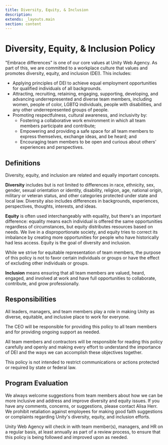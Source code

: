 ```yaml
---
title: Diversity, Equity, & Inclusion
description:
extends: _layouts.main
section: content
---
```


# Diversity, Equity, & Inclusion Policy

"Embrace differences" is one of our core values at Unity Web Agency. As part of this, we are committed to a workplace culture that values and promotes diversity, equity, and inclusion (DEI). This includes:

- Applying principles of DEI to achieve equal employment opportunities for qualified individuals of all backgrounds.
- Attracting, recruiting, retaining, engaging, supporting, developing, and advancing underrepresented and diverse team members, including women, people of color, LGBTQ individuals, people with disabilities, and any other underrepresented groups of people.
- Promoting respectfulness, cultural awareness, and inclusivity by:
    - Fostering a collaborative work environment in which all team members participate and contribute;
    - Empowering and providing a safe space for all team members to express themselves, exchange ideas, and be heard; and
    - Encouraging team members to be open and curious about others' experiences and perspectives.

## Definitions

Diversity, equity, and inclusion are related and equally important concepts.

__Diversity__ includes but is not limited to differences in race, ethnicity, sex, gender, sexual orientation or identity, disability, religion, age, national origin, military or veteran status, and other categories protected under state and local law. Diversity also includes differences in backgrounds, experiences, perspectives, thoughts, interests, and ideas.

__Equity__ is often used interchangeably with equality, but there's an important difference: equality means each individual is offered the same opportunities regardless of circumstances, but equity distributes resources based on needs. We live in a disproportionate society, and equity tries to correct its imbalance by creating more opportunities for people who have historically had less access. Equity is the goal of diversity and inclusion.

While we strive for equitable representation of team members, the purpose of this policy is not to favor certain individuals or groups or have the effect of excluding other individuals or groups.

__Inclusion__ means ensuring that all team members are valued, heard, engaged, and involved at work and have full opportunities to collaborate, contribute, and grow professionally.

## Responsibilities

All leaders, managers, and team members play a role in making Unity as diverse, equitable, and inclusive place to work for everyone.

The CEO will be responsible for providing this policy to all team members and for providing ongoing support as needed.

All team members and contractors will be responsible for reading this policy carefully and openly and making every effort to understand the importance of DEI and the ways we can accomplish these objectives together.

This policy is not intended to restrict communications or actions protected or required by state or federal law.

## Program Evaluation

We always welcome suggestions from team members about how we can be more inclusive and address and improve diversity and equity issues. If you have any comments, concerns, or suggestions, please contact Alisa Herr. We prohibit retaliation against employees for making good faith suggestions or complaints regarding Unity's diversity, equity, and inclusion efforts.

Unity Web Agency will check in with team member(s), managers, and HR on a regular basis, at least annually as part of a review process, to ensure that this policy is being followed and improved upon as needed.
